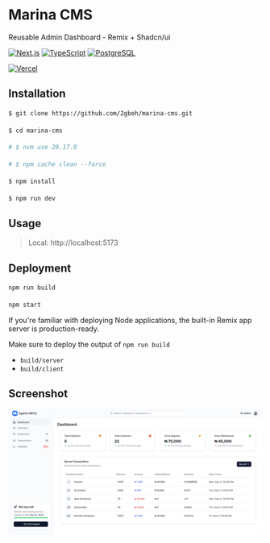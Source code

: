 # Marina CMS

Reusable Admin Dashboard - Remix + Shadcn/ui

[![Next.js](https://img.shields.io/badge/Remix-2.x-121212.svg)](https://remix.run/docs/en/main/start/tutorial)
[![TypeScript](https://img.shields.io/badge/TypeScript-5.x-blue.svg)](https://www.typescriptlang.org/docs/)
[![PostgreSQL](https://img.shields.io/badge/PostgreSQL-16.x-316192.svg)](https://www.postgresql.org/docs/16/index.html)

[![Vercel](https://img.shields.io/badge/vercel-%23000000.svg?style=for-the-badge&logo=vercel&logoColor=white)](https://marina-cms.vercel.app)

## Installation

```bash
$ git clone https://github.com/2gbeh/marina-cms.git

$ cd marina-cms

# $ nvm use 20.17.0

# $ npm cache clean --force

$ npm install

$ npm run dev
```

## Usage

> Local: http://localhost:5173

## Deployment

```bash
npm run build

npm start
```

If you're familiar with deploying Node applications, the built-in Remix app server is production-ready.

Make sure to deploy the output of `npm run build`

- `build/server`
- `build/client`

## Screenshot

![Screenshot](./public/social-preview.png)
